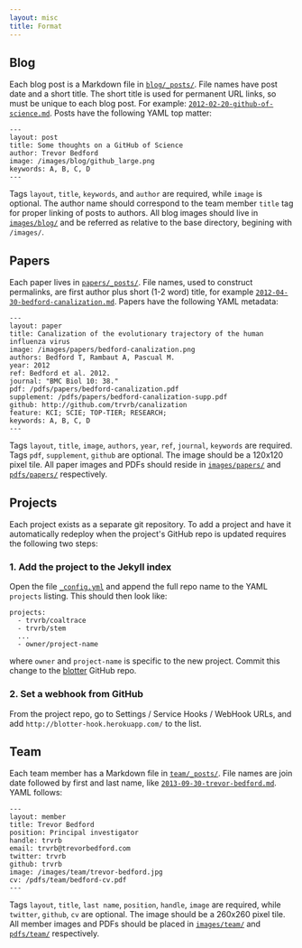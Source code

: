 ```yaml
---
layout: misc
title: Format
---
```


## Blog

Each blog post is a Markdown file in [`blog/_posts/`](https://github.com/blab/blotter/tree/master/blog/_posts).  File names have post date and a short title.  The short title is used for permanent URL links, so must be unique to each blog post.  For example: [`2012-02-20-github-of-science.md`](https://github.com/blab/blotter/blob/master/blog/_posts/2012-02-20-github-of-science.md).  Posts have the following YAML top matter:

```
---
layout: post
title: Some thoughts on a GitHub of Science
author: Trevor Bedford
image: /images/blog/github_large.png
keywords: A, B, C, D
---
```

Tags `layout`, `title`, `keywords`, and `author` are required, while `image` is optional.  The author name should correspond to the team member `title` tag for proper linking of posts to authors.  All blog images should live in [`images/blog/`](https://github.com/blab/blotter/tree/master/images/blog) and be referred as relative to the base directory, begining with `/images/`.

## Papers

Each paper lives in [`papers/_posts/`](https://github.com/blab/blotter/tree/master/papers/_posts).  File names, used to construct permalinks, are first author plus short (1-2 word) title, for example [`2012-04-30-bedford-canalization.md`](https://github.com/blab/blotter/blob/master/papers/_posts/2012-04-30-bedford-canalization.md).   Papers have the following YAML metadata:

```
---
layout: paper
title: Canalization of the evolutionary trajectory of the human influenza virus
image: /images/papers/bedford-canalization.png
authors: Bedford T, Rambaut A, Pascual M.
year: 2012
ref: Bedford et al. 2012.
journal: "BMC Biol 10: 38."
pdf: /pdfs/papers/bedford-canalization.pdf
supplement: /pdfs/papers/bedford-canalization-supp.pdf
github: http://github.com/trvrb/canalization
feature: KCI; SCIE; TOP-TIER; RESEARCH;
keywords: A, B, C, D
---
```

Tags `layout`, `title`, `image`, `authors`, `year`, `ref`, `journal`, `keywords` are required.  Tags `pdf`, `supplement`, `github` are optional.  The image should be a 120x120 pixel tile.  All paper images and PDFs should reside in [`images/papers/`](https://github.com/blab/blotter/tree/master/images/papers) and [`pdfs/papers/`](https://github.com/blab/blotter/tree/master/pdfs/papers) respectively.

## Projects

Each project exists as a separate git repository.  To add a project and have it automatically redeploy when the project's GitHub repo is updated requires the following two steps:

### 1. Add the project to the Jekyll index

Open the file [`_config.yml`](https://github.com/blab/blotter/blob/master/_config.yml) and append the full repo name to the YAML `projects` listing.  This should then look like:

```
projects:
  - trvrb/coaltrace
  - trvrb/stem
  ...
  - owner/project-name
```

where `owner` and `project-name` is specific to the new project.  Commit this change to the [blotter](https://github.com/blab/blotter) GitHub repo. 

### 2. Set a webhook from GitHub 

From the project repo, go to Settings / Service Hooks / WebHook URLs, and add `http://blotter-hook.herokuapp.com/` to the list.

## Team

Each team member has a Markdown file in [`team/_posts/`](https://github.com/blab/blotter/tree/master/team/_posts).  File names are join date followed by first and last name, like [`2013-09-30-trevor-bedford.md`](https://github.com/blab/blotter/blob/master/team/_posts/2013-09-30-trevor-bedford.md).  YAML follows:

```
---
layout: member
title: Trevor Bedford
position: Principal investigator
handle: trvrb
email: trvrb@trevorbedford.com
twitter: trvrb
github: trvrb
image: /images/team/trevor-bedford.jpg
cv: /pdfs/team/bedford-cv.pdf
---
```

Tags `layout`, `title`, `last name`, `position`, `handle`, `image` are required, while `twitter`, `github`, `cv` are optional.  The image should be a 260x260 pixel tile.  All member images and PDFs should be placed in [`images/team/`](https://github.com/blab/blotter/tree/master/images/team) and [`pdfs/team/`](https://github.com/blab/blotter/tree/master/pdfs/team) respectively.
